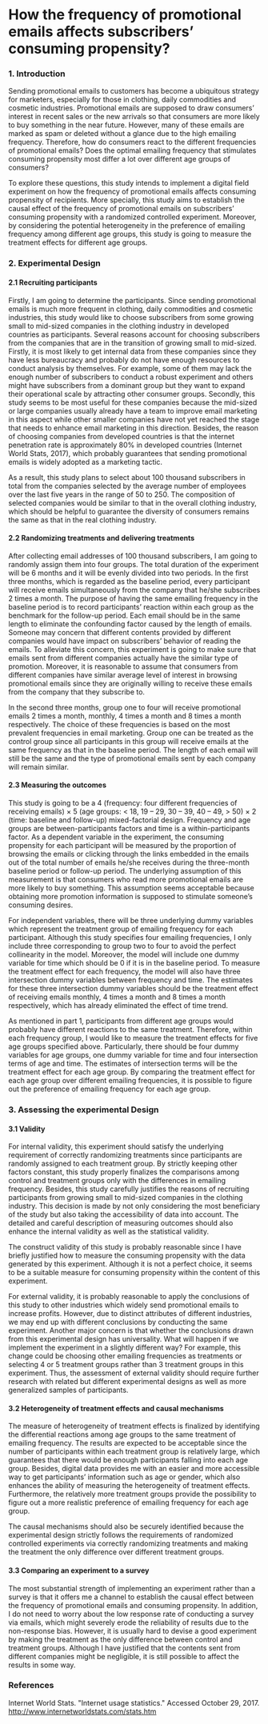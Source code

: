 # How the frequency of promotional emails affects subscribers’ consuming propensity?

### 1. Introduction  

Sending promotional emails to customers has become a ubiquitous strategy for marketers, especially for those in clothing, daily commodities and cosmetic industries. Promotional emails are supposed to draw consumers’ interest in recent sales or the new arrivals so that consumers are more likely to buy something in the near future. However, many of these emails are marked as spam or deleted without a glance due to the high emailing frequency. Therefore, how do consumers react to the different frequencies of promotional emails? Does the optimal emailing frequency that stimulates consuming propensity most differ a lot over different age groups of consumers? 

To explore these questions, this study intends to implement a digital field experiment on how the frequency of promotional emails affects consuming propensity of recipients. More specially, this study aims to establish the causal effect of the frequency of promotional emails on subscribers’ consuming propensity with a randomized controlled experiment. Moreover, by considering the potential heterogeneity in the preference of emailing frequency among different age groups, this study is going to measure the treatment effects for different age groups.
 
### 2. Experimental Design

#### 2.1 Recruiting participants

Firstly, I am going to determine the participants. Since sending promotional emails is much more frequent in clothing, daily commodities and cosmetic industries, this study would like to choose subscribers from some growing small to mid-sized companies in the clothing industry in developed countries as participants. Several reasons account for choosing subscribers from the companies that are in the transition of growing small to mid-sized. Firstly, it is most likely to get internal data from these companies since they have less bureaucracy and probably do not have enough resources to conduct analysis by themselves. For example, some of them may lack the enough number of subscribers to conduct a robust experiment and others might have subscribers from a dominant group but they want to expand their operational scale by attracting other consumer groups. Secondly, this study seems to be most useful for these companies because the mid-sized or large companies usually already have a team to improve email marketing in this aspect while other smaller companies have not yet reached the stage that needs to enhance email marketing in this direction. Besides, the reason of choosing companies from developed countries is that the internet penetration rate is approximately 80% in developed countries (Internet World Stats, 2017), which probably guarantees that sending promotional emails is widely adopted as a marketing tactic. 

As a result, this study plans to select about 100 thousand subscribers in total from the companies selected by the average number of employees over the last five years in the range of 50 to 250. The composition of selected companies would be similar to that in the overall clothing industry, which should be helpful to guarantee the diversity of consumers remains the same as that in the real clothing industry. 

#### 2.2 Randomizing treatments and delivering treatments

After collecting email addresses of 100 thousand subscribers, I am going to randomly assign them into four groups. The total duration of the experiment will be 6 months and it will be evenly divided into two periods. In the first three months, which is regarded as the baseline period, every participant will receive emails simultaneously from the company that he/she subscribes 2 times a month. The purpose of having the same emailing frequency in the baseline period is to record participants’ reaction within each group as the benchmark for the follow-up period. Each email should be in the same length to eliminate the confounding factor caused by the length of emails. Someone may concern that different contents provided by different companies would have impact on subscribers’ behavior of reading the emails. To alleviate this concern, this experiment is going to make sure that emails sent from different companies actually have the similar type of promotion. Moreover, it is reasonable to assume that consumers from different companies have similar average level of interest in browsing promotional emails since they are originally willing to receive these emails from the company that they subscribe to.

In the second three months, group one to four will receive promotional emails 2 times a month, monthly, 4 times a month and 8 times a month respectively. The choice of these frequencies is based on the most prevalent frequencies in email marketing. Group one can be treated as the control group since all participants in this group will receive emails at the same frequency as that in the baseline period. The length of each email will still be the same and the type of promotional emails sent by each company will remain similar. 

#### 2.3 Measuring the outcomes 

This study is going to be a 4 (frequency: four different frequencies of receiving emails) × 5 (age groups: < 18, 19 – 29, 30 – 39, 40 – 49, > 50) × 2 (time: baseline and follow-up) mixed-factorial design. Frequency and age groups are between-participants factors and time is a within-participants factor. 
As a dependent variable in the experiment, the consuming propensity for each participant will be measured by the proportion of browsing the emails or clicking through the links embedded in the emails out of the total number of emails he/she receives during the three-month baseline period or follow-up period. The underlying assumption of this measurement is that consumers who read more promotional emails are more likely to buy something. This assumption seems acceptable because obtaining more promotion information is supposed to stimulate someone’s consuming desires. 

For independent variables, there will be three underlying dummy variables which represent the treatment group of emailing frequency for each participant. Although this study specifies four emailing frequencies, I only include three corresponding to group two to four to avoid the perfect collinearity in the model. Moreover, the model will include one dummy variable for time which should be 0 if it is in the baseline period. To measure the treatment effect for each frequency, the model will also have three intersection dummy variables between frequency and time. The estimates for these three intersection dummy variables should be the treatment effect of receiving emails monthly, 4 times a month and 8 times a month respectively, which has already eliminated the effect of time trend. 

As mentioned in part 1, participants from different age groups would probably have different reactions to the same treatment. Therefore, within each frequency group, I would like to measure the treatment effects for five age groups specified above. Particularly, there should be four dummy variables for age groups, one dummy variable for time and four intersection terms of age and time. The estimates of intersection terms will be the treatment effect for each age group. By comparing the treatment effect for each age group over different emailing frequencies, it is possible to figure out the preference of emailing frequency for each age group. 

### 3. Assessing the experimental Design

#### 3.1 Validity 

For internal validity, this experiment should satisfy the underlying requirement of correctly randomizing treatments since participants are randomly assigned to each treatment group. By strictly keeping other factors constant, this study properly finalizes the comparisons among control and treatment groups only with the differences in emailing frequency. Besides, this study carefully justifies the reasons of recruiting participants from growing small to mid-sized companies in the clothing industry. This decision is made by not only considering the most beneficiary of the study but also taking the accessibility of data into account. The detailed and careful description of measuring outcomes should also enhance the internal validity as well as the statistical validity. 

The construct validity of this study is probably reasonable since I have briefly justified how to measure the consuming propensity with the data generated by this experiment. Although it is not a perfect choice, it seems to be a suitable measure for consuming propensity within the content of this experiment.  

For external validity, it is probably reasonable to apply the conclusions of this study to other industries which widely send promotional emails to increase profits. However, due to distinct attributes of different industries, we may end up with different conclusions by conducting the same experiment. Another major concern is that whether the conclusions drawn from this experimental design has universality. What will happen if we implement the experiment in a slightly different way? For example, this change could be choosing other emailing frequencies as treatments or selecting 4 or 5 treatment groups rather than 3 treatment groups in this experiment. Thus, the assessment of external validity should require further research with related but different experimental designs as well as more generalized samples of participants. 

#### 3.2 Heterogeneity of treatment effects and causal mechanisms

The measure of heterogeneity of treatment effects is finalized by identifying the differential reactions among age groups to the same treatment of emailing frequency. The results are expected to be acceptable since the number of participants within each treatment group is relatively large, which guarantees that there would be enough participants falling into each age group. Besides, digital data provides me with an easier and more accessible way to get participants’ information such as age or gender, which also enhances the ability of measuring the heterogeneity of treatment effects. Furthermore, the relatively more treatment groups provide the possibility to figure out a more realistic preference of emailing frequency for each age group. 

The causal mechanisms should also be securely identified because the experimental design strictly follows the requirements of randomized controlled experiments via correctly randomizing treatments and making the treatment the only difference over different treatment groups. 

#### 3.3 Comparing an experiment to a survey 

The most substantial strength of implementing an experiment rather than a survey is that it offers me a channel to establish the causal effect between the frequency of promotional emails and consuming propensity. In addition, I do not need to worry about the low response rate of conducting a survey via emails, which might severely erode the reliability of results due to the non-response bias. However, it is usually hard to devise a good experiment by making the treatment as the only difference between control and treatment groups. Although I have justified that the contents sent from different companies might be negligible, it is still possible to affect the results in some way.

### References

Internet World Stats. "Internet usage statistics." Accessed October 29, 2017. http://www.internetworldstats.com/stats.htm